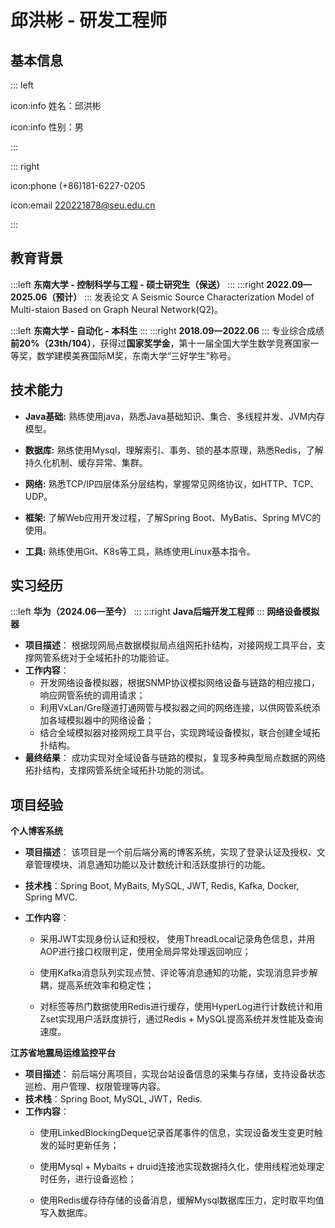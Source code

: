 # 邱洪彬 - 研发工程师

## 基本信息

::: left

icon:info 姓名：邱洪彬

icon:info 性别：男

:::

::: right

icon:phone (+86)181-6227-0205

icon:email [220221878@seu.edu.cn](mailto:220221878@seu.edu.cn)

<!--

**求职意向：研发工程师**

**期望城市：杭州/上海/南京/北京**-->
:::

## 教育背景

:::left
**东南大学 - 控制科学与工程 - 硕士研究生（保送）**
:::
:::right
**2022.09—2025.06（预计）**
:::
发表论文 A Seismic Source Characterization Model of Multi-staion Based on Graph Neural Network(Q2)。

:::left
**东南大学 - 自动化 - 本科生**
:::
:::right
**2018.09—2022.06**
:::
专业综合成绩**前20\%（23th/104）**，获得过**国家奖学金**，第十一届全国大学生数学竞赛国家一等奖，数学建模美赛国际M奖，东南大学“三好学生”称号。

## 技术能力

- **Java基础:** 熟练使用java，熟悉Java基础知识、集合、多线程并发、JVM内存模型。

- **数据库:** 熟练使用Mysql，理解索引、事务、锁的基本原理，熟悉Redis，了解持久化机制、缓存异常、集群。

- **网络:** <!--熟悉TCP/IP四层体系分层结构，掌握常见网络协议，如HTTP、TCP、 UDP等。-->熟悉TCP/IP四层体系分层结构，掌握常见网络协议，如HTTP、TCP、 UDP。

- **框架:** <!--了解Web应用开发过程，了解Spring Boot、MyBatis、Spring MVC开发流程。-->了解Web应用开发过程，了解Spring Boot、MyBatis、Spring MVC的使用。

- **工具:** <!--熟悉Git、Nginx等工具的使用，了解Linux基本指令及操作系统相关知识。-->熟练使用Git、K8s等工具，熟练使用Linux基本指令。

<!--（1：什么是内存碎片，如何解决？
内存碎片是由内存的申请和释放产生的，通常分为下面两种：内部内存碎片(Internal Memory Fragmentation，简称为内存碎片)：已经分配给进程使用但未被使用的内存。导致内部内存碎片的主要原因是，当采用固定比例比如 2 的幂次方进行内存分配时，进程所分配的内存可能会比其实际所需要的大。举个例子，一个进程只需要 65 字节的内存，但为其分配了 128（2^7） 大小的内存，那 63 字节的内存就成为了内部内存碎片。外部内存碎片(External Memory Fragmentation，简称为外部碎片)：由于未分配的连续内存区域太小，以至于不能满足任意进程所需要的内存分配请求，这些小片段且不连续的内存空间被称为外部碎片。也就是说，外部内存碎片指的是那些并未分配给进程但又不能使用的内存。分段机制容易出现外部内存碎片，即在段与段之间留下碎片空间(不足以映射给虚拟地址空间中的段)。分页机制解决了外部内存碎片的问题，但仍然可能会出现内部内存碎片。
  2：TCP如何实现可靠传输？
1. 基于数据块传输：应用数据被分割成 TCP 认为最适合发送的数据块，再传输给网络层，数据块被称为报文段或段。
2. 对失序数据包重新排序以及去重：TCP 为了保证不发生王包，就给每个包一个序列号，有了序列号能够将接收到的数据根据序列号排序，并且去掉重复序列号的数据就可以实现数据包去重。
3. 校验和 : TCP 将保持它首部和数据的检验和。这是一个端到端的检验和，目的是检测数据在传输过程中的任何变化。如果收到段的检验和有差错，TCP 将王弃这个报文段和不确认收到此报文段。
4. 重传机制 : 在数据包丟失或延迟的情况下，重新发送数据包，直到收到对方的确认应答 (ACK)。TCP 重传机制主要有：基于计时器的重传（也就是超时重传）、快速重传（基于接收端的反馈信息来引发重传)、SACK（在快速重传的基础上，返回最近收到的报文段的序列号范围，这样客户端就知道，哪些数据包已经到达服务器了)、D-SACK (重复 SACK，在 SACK 的基础上，额外携带信息，告知发送方有哪些数据包自己重复接收了)。关于重传机制的详细介绍，可以查看详解 TCP 超时与重传机制匹这篇文章。
5. 流量控制 : TCP 连接的每一方都有固定大小的缓冲空间，TCP 的接收端只允许发送端发送接收端缓冲区能接纳的数据。当接收方来不及处理发送方的数据，能提示发送方降低发送的速率，防止包丟失。TCP 使用的流量控制协议是可变大小的滑动窗口协议 (TCP 利用滑动窗口实现流量控制)。
6. 拥塞控制: 当网络拥塞时，减少数据的发送。TCP 在发送数据的时候，需要考虑两个因素: 一是接收方的接收能力，二是网络的拥塞程度。接收方的接收能力由滑动窗口表示，表示接收方还有多少缓冲区可以用来接收数据。网络的拥塞程度由拥塞窗口表示，它是发送方根据网络状况自己维护的一个值，表示发送方认为可以在网络中传输的数据量。发送方发送数据的大小是滑动窗口和拥塞窗口的最小值，这样可以保证发送方既不会超过接收方的接收能力，也不会造成网络的过度拥塞。
   3、Redis 为什么这么快？
   Redis 内部做了非常多的性能优化，比较重要的有下面 3 点：Redis 基于内存，内存的访问速度是磁盘的上千倍；Redis 基于 Reactor 模式设计开发了一套高效的事件处理模型，主要是单线程事件循环和 IO 多路复用（Redis 线程模式后面会详细介绍到）；Redis 内置了多种优化过后的数据类型/结构实现，性能非常高。
   ）-->
## 实习经历

:::left
**华为（2024.06—至今）**
:::
:::right
**Java后端开发工程师**
:::
**网络设备模拟器**
- **项目描述**：
根据现网局点数据模拟局点组网拓扑结构，对接网规工具平台，支撑网管系统对于全域拓扑的功能验证。
- **工作内容**：
   - 开发网络设备模拟器，根据SNMP协议模拟网络设备与链路的相应接口，响应网管系统的调用请求；
   - 利用VxLan/Gre隧道打通网管与模拟器之间的网络连接，以供网管系统添加各域模拟器中的网络设备；
   - 结合全域模拟器对接网规工具平台，实现跨域设备模拟，联合创建全域拓扑结构。
- **最终结果**：
	成功实现对全域设备与链路的模拟，复现多种典型局点数据的网络拓扑结构，支撑网管系统全域拓扑功能的测试。

## 项目经验

**个人博客系统**

- **项目描述**：
  该项目是一个前后端分离的博客系统，实现了登录认证及授权、文章管理模块、消息通知功能以及计数统计和活跃度排行的功能。

- **技术栈**：Spring Boot, MyBaits, MySQL, JWT, Redis, Kafka, Docker, Spring MVC.

- **工作内容**：
  
  - 采用JWT实现身份认证和授权， 使用ThreadLocal记录角色信息，并用AOP进行接口权限判定，使用全局异常处理返回响应；
    
    <!--使用jwt在客户端存储用户的id和权限等信息，当服务端收到请求时，拦截其中的token并解析，利用密钥重新生成签名，对比签名是否一致进行身份认证，使用AOP切面编程实现权限判定，在权限方法处设置切点，在Threadlocal中存储从token中解析到的当前用户的权限信息，在切面中判定是否符合需要的权限。ThreadLocal和ConcurrentHashMap区别，threadlocal通过复制线程副本保证线程安全，ConcurrentHashMap通过加锁保证线程安全。通过RBAC模型进行管理各种权限，游客、管理员、vip-->
    
    <!-- - 使用MySQL实现帖子、评论、目录、标签等博客业务的创建、删除、查询等功能；根据用户关系和业务关系设计了不同的库表，对于用户权限设计了用户表角色表和权限表，相互关联进行权限控制，对于用户点赞、评论等行为，设计用户操作表，使用用户关联表记录关注信息；对于文章相关的操作设计文章表、标签表、评论表等记录文章信息.-->
  
  - 使用Kafka消息队列实现点赞、评论等消息通知的功能，实现消息异步解耦，提高系统效率和稳定性；
    
    <!--当发生点赞和评论等事件时，利用AOP切面编程生产并发送对应的消息到KATKA主题中，利用kafkalisener注解监听kafka队列中相应的主题消息，监测到有消息产生后，解析消息并放入redis中，当用户查询时及时更新, 为了保证消息顺序性，-->
  
  - 对标签等热门数据使用Redis进行缓存，使用HyperLog进行计数统计和用Zset实现用户活跃度排行，通过Redis + MySQL提高系统并发性能及查询速度。
    
    <!--将文章标签等热点数据放到redis中进行缓存，当查询时直接从内存读取，提高读取速度；同时利用redis原子变量来实现用户在线统计，在用户请求建立连接时增加计数，断开时减少计数；对用户的评论、点赞等行为记录到redis中，用来进行幂等判断防止重复操作，赋予行为相应的分数，通过事件/监听机制更新redis的ZSET有序链表中的用户分数。为了保证缓存一致性，写操作时采用先更新数据库再删除缓存的策略。
    1、热门数据的检测
    2、变更活跃度时进行幂等检验，防止重复加分，通过与用户记录表中的记录过操作对比实现
    3、redis锁解决并发，通过最终一致性保证事务-->
    
    <!--（问题 1：如何提高系统并发呢？
    实现方式主要是将热点数据放入 Redis 缓存，比如文中的分类和标签，使用频率会非常高，因为这些数据不会经常变动，且后台配置完毕后，会实时存入缓存中，非常适合作为热点缓存，并对热点缓存设置失效时间，比如 30 分钟，可以作为 Redis 和 MySQL 不一致的兜底策略。
    问题 2：为什么可以用 Redis 实现计数和排行榜？如何实现？
    由于 Reids 的内存具有高性能和存储能力，并且实现原子性操作，所以非常适合用来做简单的计数统计，通常会使用 INCR 或者 INCRBY 来完成自增操作，就可以实现实时计数功能。
    问题 3：如何解决 MySQL 和 Redis 缓存的一致性问题呢？
    刚才说的通过增加缓存失效时间，如果缓存失效，会重新将 DB 数据持久化到缓存，可以解决两者不一致问题，但是这个只是兜底策略，但是在缓存未失效的这段时间，其实还是存在两者不一致的问题。
    其实对于两者的一致性问题，不可能完全解决，只能尽量去规避，我们使用的是“先写 MySQL，再删除 Redis”的方式，即先将数据写入 MySQL，再删除 Redis 数据的方式。
    不过这种方式也有个弊端，当同时有 2 个查询请求过来时，当缓存刚好失效，且写入 MySQL 和删除 Redis 中间出现较大时间间隔时，当第一次查询时，缓存还没有被删除，那么第一次查询的数据是旧值，第二个查询是在缓存删除之后，那么第二次查询是从 DB 获取，所以查询的是新值。
    由于第二次查询会回写到 Redis，所以后续的查询，两者都会保存一致，仅在一些极端情况下，会查询偶尔不一致的情况。）-->

**江苏省地震局运维监控平台**

- **项目描述**：
  前后端分离项目，实现台站设备信息的采集与存储，支持设备状态巡检、用户管理、权限管理等内容。
- **技术栈**：Spring Boot, MySQL, JWT，Redis.
- **工作内容**：
  - 使用LinkedBlockingDeque记录首尾事件的信息，实现设备发生变更时触发的延时更新任务；
  - 使用Mysql + Mybaits + druid连接池实现数据持久化，使用线程池处理定时任务，进行设备巡检；
    
    <!-- 使用注解指定线程池进行设备巡检任务，与设备间ping通，检测设备状态。-->
    
  - 使用Redis缓存待存储的设备消息，缓解Mysql数据库压力，定时取平均值写入数据库。
    
    <!-- 数据量过大，写入mysql时请求过多，在redis中进行存储，例如每分钟发送温度信息，则每十分钟写入平均温度。-->
    
<!--  

**校园订餐系统**

- **项目描述**：
  本项目是为校园餐饮定制的前后端分离的订餐系统，对员工、菜品，套餐等进行管理维护，发放优惠券，以及实现来单提醒和用户催单。

- **技术栈**：Spring Boot, MyBaits, Redis,  Nginx, Spring MVC, JWT.

- **工作内容**：-->

<!--- 使用MyBaits完成员工、分类、菜品及套餐模块的管理及增删改查等操作；-->

<!-- - 使用Redis缓存高频数据如分类菜品，并用Spring Cache优化代码，提高系统性能与响应速度；-->
  
  <!-- 使用redis缓存菜品、套餐等高频数据，并且使用redis作为spring cache的底层实现，利用spring cache注解简化代码。通过Springboot定时任务实现缓存预热，防止缓存雪崩。-->
  
<!--  - 使用乐观锁解决优惠券超卖问题，使用分布式锁解决一人一单问题，用布隆过滤器解决缓存穿透问题；-->
    
<!--  Redis分布式锁通过分段缓解高并发下的压力。利用redis的setnx命令来构造乐观锁，防止出现超卖现象，同时利用布隆过滤器判断数据是否存在，解决高并发情况下缓存穿透的问题。超卖现象可以通过悲观锁乐观锁实现，乐观锁性能更好，同时为保证成功率使乐观锁的条件判断为库存大于0。一人一单的问题可以通过加悲观锁解决，在服务多机情况下用分布式锁解决。 -->
  
<!--  - 通过WebSocket实现管理端与服务端的长连接，实现来单提醒与客户催单功能。 -->   
  
  <!-- 使用websocket应用层协议实现服务端与用户端的长连接全双工通信，当有用户下单及催单时，主动通知服务端进行处理。-->

<!--## 个人评价

- 本人乐观开朗、在校成绩优异、获得过多项荣誉与奖项，热爱运动，擅长篮球、羽毛球、健身等活动，责任心强，对工作认真负责，有合作精神，有与多人组队竞赛并担任队长的经验，与成员良好沟通，共创佳绩。-->

<!-- 自我介绍：面试官你好，我叫邱洪彬，目前是一名研二在读生，我本科就读于东南大学，研究生也是保送到东南大学。我在校期间成绩优异，获得过国家奖学金，也获得过东南大学”三好学生称号“。我积极参加竞赛，参加过全国大学生数学竞赛并获得国家一等奖，参加过美国大学生数学建模竞赛并获得国际M奖。我目前掌握Java编程语言，掌握Java基础、集合与并发的知识，掌握Mysql，redis数据库，也熟悉常见的网络通信协议和操作系统基础知识。我在校期间参与过导师合作的一些项目，也自己开发过一些项目。比如在我的个人博客系统项目上，我实现了用户的鉴定与授权，用户的消息通知和用户排行榜等功能。-->
